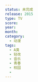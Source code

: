 ```yaml
---
status: 未完成
release: 2015
type: TV
score:
year:
month:
category:
  - 动漫
tags:
  - A类
  - 轻改
  - 音乐
  - 青春
  - 校园
  - 
---
```

